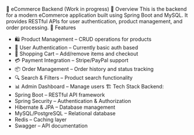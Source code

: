 🛒 eCommerce Backend (Work in progress)
📌 Overview
This is the backend for a modern eCommerce application built using Spring Boot and MySQL. It provides RESTful APIs for user authentication, product management, and order processing.
🚀 Features
* 🛍️ Product Management – CRUD operations for products
* 👤 User Authentication – Currently basic auth based
* 🛒 Shopping Cart – Add/remove items and checkout
* 💳 Payment Integration – Stripe/PayPal support
* 📦 Order Management – Order history and status tracking
* 🔍 Search & Filters – Product search functionality
* 📊 Admin Dashboard – Manage users
🏗️ Tech Stack
Backend:
* Spring Boot – RESTful API framework
* Spring Security – Authentication & Authorization
* Hibernate & JPA – Database management
* MySQL/PostgreSQL – Relational database
* Redis – Caching layer
* Swagger – API documentation

